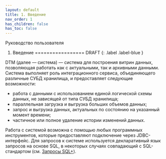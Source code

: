 ```yaml
---
layout: default
title: 1. Введение
nav_order: 1
has_children: false
has_toc: false
---
```


Руководство пользователя
1. Введение
=================
DRAFT
{: .label .label-blue }

DTM (далее — система) — система для построения витрин данных, позволяющая работать как с актуальными, так и архивными данными.
Система выполняет роль интеграционного сервиса, объединяющего различные СУБД хранилища, и предоставляет следующие возможности:
*   работа с данными с использованием единой логической схемы данных, не зависящей от типа СУБД хранилища;   
*   параллельная загрузка и выгрузка больших объемов данных;   
*   запрос и выгрузка данных, актуальных по состоянию на указанный момент времени;  
*   частичное или полное удаление истории изменений данных.
    
Работа с системой возможна с помощью любых программных инструментов, которые предоставляют подключение через JDBC-интерфейс. Для запросов к системе используется декларативный язык запросов на основе SQL, в некоторых случаях совпадающий с SQL-стандартом (см. [Запросы SQL+](./Запросы_SQLplus/Запросы_SQLplus.html)).  